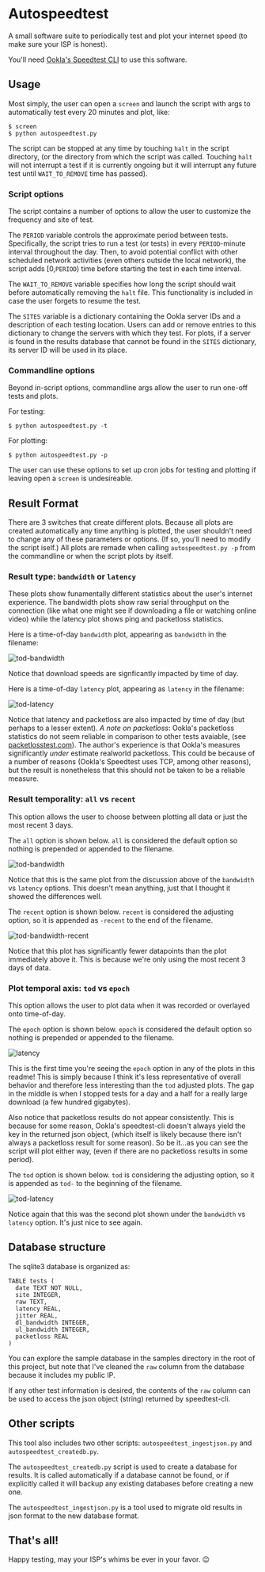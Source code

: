 # Autospeedtest
A small software suite to periodically test and plot your internet speed (to make sure your ISP is honest).

You'll need [Ookla's Speedtest CLI](https://www.speedtest.net/apps/cli) to use this software.


## Usage
Most simply, the user can open a `screen` and launch the script with args to automatically test every 20 minutes and plot, like:
```
$ screen
$ python autospeedtest.py
```
The script can be stopped at any time by touching `halt` in the script directory, (or the directory from which the script was called.  Touching `halt` will not interrupt a test if it is currently ongoing but it will interrupt any future test until `WAIT_TO_REMOVE` time has passed).


### Script options
The script contains a number of options to allow the user to customize the frequency and site of test.

The `PERIOD` variable controls the approximate period between tests.  Specifically, the script tries to run a test (or tests) in every `PERIOD`-minute interval throughout the day.  Then, to avoid potential conflict with other scheduled network activities (even others outside the local network), the script adds \[0,`PERIOD`) time before starting the test in each time interval.

The `WAIT_TO_REMOVE` variable specifies how long the script should wait before automatically removing the `halt` file.  This functionality is included in case the user forgets to resume the test.

The `SITES` variable is a dictionary containing the Ookla server IDs and a description of each testing location.  Users can add or remove entries to this dictionary to change the servers with which they test.  For plots, if a server is found in the results database that cannot be found in the `SITES` dictionary, its server ID will be used in its place.


### Commandline options
Beyond in-script options, commandline args allow the user to run one-off tests and plots.

For testing:
```
$ python autospeedtest.py -t
```
For plotting:
```
$ python autospeedtest.py -p
```
The user can use these options to set up cron jobs for testing and plotting if leaving open a `screen` is undesireable.


## Result Format
There are 3 switches that create different plots. Because all plots are created automatically any time anything is plotted, the user shouldn't need to change any of these parameters or options.  (If so, you'll need to modify the script iself.)  All plots are remade when calling `autospeedtest.py -p` from the commandline or when the script plots by itself.


### Result type: `bandwidth` or `latency`

These plots show funamentally different statistics about the user's internet experience.  The bandwidth plots show raw serial throughput on the connection (like what one might see if downloading a file or watching online video) while the latency plot shows ping and packetloss statistics.

Here is a time-of-day `bandwidth` plot, appearing as `bandwidth` in the filename:

![tod-bandwidth](https://github.com/asher-m/autospeedtest/raw/master/samples/tod-bandwidth.png)

Notice that download speeds are signficantly impacted by time of day.

Here is a time-of-day `latency` plot, appearing as `latency` in the filename:

![tod-latency](https://github.com/asher-m/autospeedtest/raw/master/samples/tod-latency.png)

Notice that latency and packetloss are also impacted by time of day (but perhaps to a lesser extent).  *A note on packetloss*: Ookla's packetloss statistics do not seem reliable in comparison to other tests avaiable, (see [packetlosstest.com](packetlosstest.com)).  The author's experience is that Ookla's measures significantly *under* estimate realworld packetloss.  This could be because of a number of reasons (Ookla's Speedtest uses TCP, among other reasons), but the result is nonetheless that this should not be taken to be a reliable measure.


### Result temporality: `all` vs `recent`

This option allows the user to choose between plotting all data or just the most recent 3 days.

The `all` option is shown below.  `all` is considered the default option so nothing is prepended or appended to the filename.

![tod-bandwidth](https://github.com/asher-m/autospeedtest/raw/master/samples/tod-bandwidth.png)

Notice that this is the same plot from the discussion above of the `bandwidth` vs `latency` options.  This doesn't mean anything, just that I thought it showed the differences well.

The `recent` option is shown below.  `recent` is considered the adjusting option, so it is appended as `-recent` to the end of the filename.

![tod-bandwidth-recent](https://github.com/asher-m/autospeedtest/raw/master/samples/tod-bandwidth-recent.png)

Notice that this plot has significantly fewer datapoints than the plot immediately above it.  This is because we're only using the most recent 3 days of data.


### Plot temporal axis: `tod` vs `epoch`

This option allows the user to plot data when it was recorded or overlayed onto time-of-day.

The `epoch` option is shown below.  `epoch` is considered the default option so nothing is prepended or appended to the filename.

![latency](https://github.com/asher-m/autospeedtest/raw/master/samples/latency.png)

This is the first time you're seeing the `epoch` option in any of the plots in this readme!  This is simply because I think it's less representative of overall behavior and therefore less interesting than the `tod` adjusted plots.  The gap in the middle is when I stopped tests for a day and a half for a really large download (a few hundred gigabytes).

Also notice that packetloss results do not appear consistently.  This is because for some reason, Ookla's speedtest-cli doesn't always yield the key in the returned json object, (which itself is likely because there isn't always a packetloss result for some reason).  So be it...as you can see the script will plot either way, (even if there are no packetloss results in some period).

The `tod` option is shown below.  `tod` is considering the adjusting option, so it is appended as `tod-` to the beginning of the filename.

![tod-latency](https://github.com/asher-m/autospeedtest/raw/master/samples/tod-latency.png)

Notice again that this was the second plot shown under the `bandwidth` vs `latency` option.  It's just nice to see again.


## Database structure
The sqlite3 database is organized as:
```
TABLE tests (
  date TEXT NOT NULL,
  site INTEGER,
  raw TEXT,
  latency REAL,
  jitter REAL,
  dl_bandwidth INTEGER,
  ul_bandwidth INTEGER,
  packetloss REAL
)
```

You can explore the sample database in the samples directory in the root of this project, but note that I've cleaned the `raw` column from the database because it includes my public IP.

If any other test information is desired, the contents of the `raw` column can be used to access the json object (string) returned by speedtest-cli.


## Other scripts
This tool also includes two other scripts: `autospeedtest_ingestjson.py` and `autospeedtest_createdb.py`.

The `autospeedtest_createdb.py` script is used to create a database for results.  It is called automatically if a database cannot be found, or if explicitly called it will backup any existing databases before creating a new one.

The `autospeedtest_ingestjson.py` is a tool used to migrate old results in json format to the new database format.


## That's all!
Happy testing, may your ISP's whims be ever in your favor. :wink:
